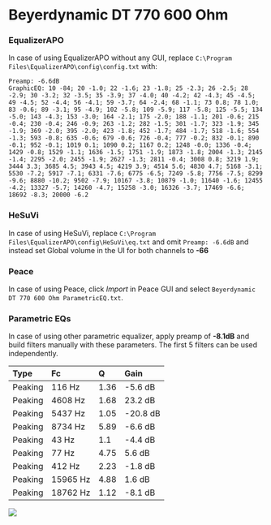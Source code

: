 # Beyerdynamic DT 770 600 Ohm

### EqualizerAPO
In case of using EqualizerAPO without any GUI, replace `C:\Program Files\EqualizerAPO\config\config.txt`
with:
```
Preamp: -6.6dB
GraphicEQ: 10 -84; 20 -1.0; 22 -1.6; 23 -1.8; 25 -2.3; 26 -2.5; 28 -2.9; 30 -3.2; 32 -3.5; 35 -3.9; 37 -4.0; 40 -4.2; 42 -4.3; 45 -4.5; 49 -4.5; 52 -4.4; 56 -4.1; 59 -3.7; 64 -2.4; 68 -1.1; 73 0.8; 78 1.0; 83 -0.6; 89 -3.1; 95 -4.9; 102 -5.8; 109 -5.9; 117 -5.8; 125 -5.5; 134 -5.0; 143 -4.3; 153 -3.0; 164 -2.1; 175 -2.0; 188 -1.1; 201 -0.6; 215 -0.4; 230 -0.4; 246 -0.9; 263 -1.2; 282 -1.5; 301 -1.7; 323 -1.9; 345 -1.9; 369 -2.0; 395 -2.0; 423 -1.8; 452 -1.7; 484 -1.7; 518 -1.6; 554 -1.3; 593 -0.8; 635 -0.6; 679 -0.6; 726 -0.4; 777 -0.2; 832 -0.1; 890 -0.1; 952 -0.1; 1019 0.1; 1090 0.2; 1167 0.2; 1248 -0.0; 1336 -0.4; 1429 -0.8; 1529 -1.1; 1636 -1.5; 1751 -1.9; 1873 -1.8; 2004 -1.3; 2145 -1.4; 2295 -2.0; 2455 -1.9; 2627 -1.3; 2811 -0.4; 3008 0.8; 3219 1.9; 3444 3.3; 3685 4.5; 3943 4.5; 4219 3.9; 4514 5.6; 4830 4.7; 5168 -3.1; 5530 -7.2; 5917 -7.1; 6331 -7.6; 6775 -6.5; 7249 -5.8; 7756 -7.5; 8299 -9.6; 8880 -10.2; 9502 -7.9; 10167 -3.8; 10879 -1.0; 11640 -1.6; 12455 -4.2; 13327 -5.7; 14260 -4.7; 15258 -3.0; 16326 -3.7; 17469 -6.6; 18692 -8.3; 20000 -6.2
```

### HeSuVi
In case of using HeSuVi, replace `C:\Program Files\EqualizerAPO\config\HeSuVi\eq.txt` and omit `Preamp:
-6.6dB` and instead set Global volume in the UI for both channels to **-66**

### Peace
In case of using Peace, click *Import* in Peace GUI and select `Beyerdynamic DT 770 600 Ohm ParametricEQ.txt`.

### Parametric EQs
In case of using other parametric equalizer, apply preamp of **-8.1dB** and build filters manually with
these parameters. The first 5 filters can be used independently.

| Type    | Fc       |    Q | Gain     |
|:--------|:---------|:-----|:---------|
| Peaking | 116 Hz   | 1.36 | -5.6 dB  |
| Peaking | 4608 Hz  | 1.68 | 23.2 dB  |
| Peaking | 5437 Hz  | 1.05 | -20.8 dB |
| Peaking | 8734 Hz  | 5.89 | -6.6 dB  |
| Peaking | 43 Hz    | 1.1  | -4.4 dB  |
| Peaking | 77 Hz    | 4.75 | 5.6 dB   |
| Peaking | 412 Hz   | 2.23 | -1.8 dB  |
| Peaking | 15965 Hz | 4.88 | 1.6 dB   |
| Peaking | 18762 Hz | 1.12 | -8.1 dB  |

![](https://raw.githubusercontent.com/jaakkopasanen/AutoEq/master/results/innerfidelity/sbaf-serious/Beyerdynamic%20DT%20770%20600%20Ohm/Beyerdynamic%20DT%20770%20600%20Ohm.png)